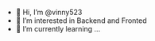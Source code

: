 - 👋 Hi, I’m @vinny523
- 👀 I’m interested in Backend and Fronted
- 🌱 I’m currently learning ...


<!---
vinny523/vinny523 is a ✨ special ✨ repository because its `README.md` (this file) appears on your GitHub profile.
You can click the Preview link to take a look at your changes.
--->
